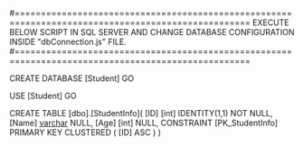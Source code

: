 #===================================================================================================
EXECUTE BELOW SCRIPT IN SQL SERVER AND CHANGE DATABASE CONFIGURATION INSIDE "dbConnection.js" FILE.
#===================================================================================================

CREATE DATABASE [Student]
GO

USE [Student]
GO

CREATE TABLE [dbo].[StudentInfo](
[ID] [int] IDENTITY(1,1) NOT NULL,
[Name] [varchar](50) NULL,
[Age] [int] NULL,
CONSTRAINT [PK_StudentInfo] PRIMARY KEY CLUSTERED
(
[ID] ASC
)
)
